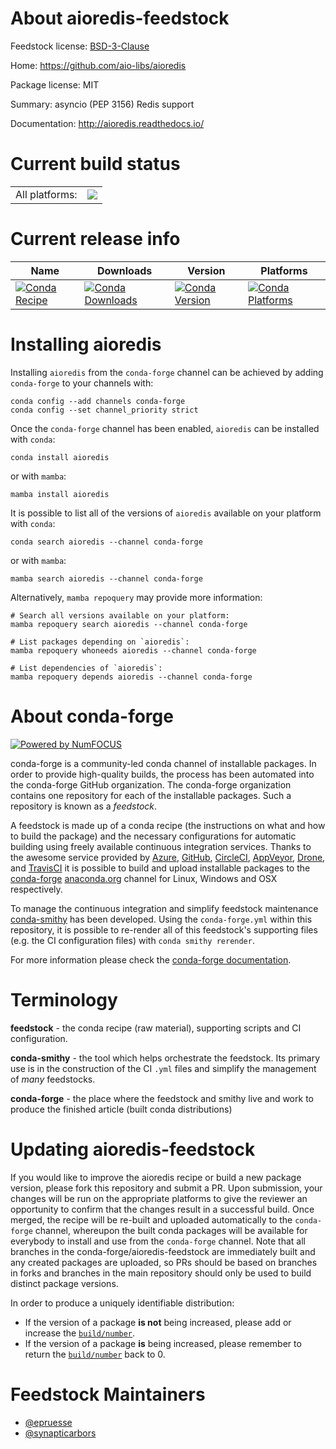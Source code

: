 About aioredis-feedstock
========================

Feedstock license: [BSD-3-Clause](https://github.com/conda-forge/aioredis-feedstock/blob/main/LICENSE.txt)

Home: https://github.com/aio-libs/aioredis

Package license: MIT

Summary: asyncio (PEP 3156) Redis support

Documentation: http://aioredis.readthedocs.io/

Current build status
====================


<table><tr><td>All platforms:</td>
    <td>
      <a href="https://dev.azure.com/conda-forge/feedstock-builds/_build/latest?definitionId=6942&branchName=main">
        <img src="https://dev.azure.com/conda-forge/feedstock-builds/_apis/build/status/aioredis-feedstock?branchName=main">
      </a>
    </td>
  </tr>
</table>

Current release info
====================

| Name | Downloads | Version | Platforms |
| --- | --- | --- | --- |
| [![Conda Recipe](https://img.shields.io/badge/recipe-aioredis-green.svg)](https://anaconda.org/conda-forge/aioredis) | [![Conda Downloads](https://img.shields.io/conda/dn/conda-forge/aioredis.svg)](https://anaconda.org/conda-forge/aioredis) | [![Conda Version](https://img.shields.io/conda/vn/conda-forge/aioredis.svg)](https://anaconda.org/conda-forge/aioredis) | [![Conda Platforms](https://img.shields.io/conda/pn/conda-forge/aioredis.svg)](https://anaconda.org/conda-forge/aioredis) |

Installing aioredis
===================

Installing `aioredis` from the `conda-forge` channel can be achieved by adding `conda-forge` to your channels with:

```
conda config --add channels conda-forge
conda config --set channel_priority strict
```

Once the `conda-forge` channel has been enabled, `aioredis` can be installed with `conda`:

```
conda install aioredis
```

or with `mamba`:

```
mamba install aioredis
```

It is possible to list all of the versions of `aioredis` available on your platform with `conda`:

```
conda search aioredis --channel conda-forge
```

or with `mamba`:

```
mamba search aioredis --channel conda-forge
```

Alternatively, `mamba repoquery` may provide more information:

```
# Search all versions available on your platform:
mamba repoquery search aioredis --channel conda-forge

# List packages depending on `aioredis`:
mamba repoquery whoneeds aioredis --channel conda-forge

# List dependencies of `aioredis`:
mamba repoquery depends aioredis --channel conda-forge
```


About conda-forge
=================

[![Powered by
NumFOCUS](https://img.shields.io/badge/powered%20by-NumFOCUS-orange.svg?style=flat&colorA=E1523D&colorB=007D8A)](https://numfocus.org)

conda-forge is a community-led conda channel of installable packages.
In order to provide high-quality builds, the process has been automated into the
conda-forge GitHub organization. The conda-forge organization contains one repository
for each of the installable packages. Such a repository is known as a *feedstock*.

A feedstock is made up of a conda recipe (the instructions on what and how to build
the package) and the necessary configurations for automatic building using freely
available continuous integration services. Thanks to the awesome service provided by
[Azure](https://azure.microsoft.com/en-us/services/devops/), [GitHub](https://github.com/),
[CircleCI](https://circleci.com/), [AppVeyor](https://www.appveyor.com/),
[Drone](https://cloud.drone.io/welcome), and [TravisCI](https://travis-ci.com/)
it is possible to build and upload installable packages to the
[conda-forge](https://anaconda.org/conda-forge) [anaconda.org](https://anaconda.org/)
channel for Linux, Windows and OSX respectively.

To manage the continuous integration and simplify feedstock maintenance
[conda-smithy](https://github.com/conda-forge/conda-smithy) has been developed.
Using the ``conda-forge.yml`` within this repository, it is possible to re-render all of
this feedstock's supporting files (e.g. the CI configuration files) with ``conda smithy rerender``.

For more information please check the [conda-forge documentation](https://conda-forge.org/docs/).

Terminology
===========

**feedstock** - the conda recipe (raw material), supporting scripts and CI configuration.

**conda-smithy** - the tool which helps orchestrate the feedstock.
                   Its primary use is in the construction of the CI ``.yml`` files
                   and simplify the management of *many* feedstocks.

**conda-forge** - the place where the feedstock and smithy live and work to
                  produce the finished article (built conda distributions)


Updating aioredis-feedstock
===========================

If you would like to improve the aioredis recipe or build a new
package version, please fork this repository and submit a PR. Upon submission,
your changes will be run on the appropriate platforms to give the reviewer an
opportunity to confirm that the changes result in a successful build. Once
merged, the recipe will be re-built and uploaded automatically to the
`conda-forge` channel, whereupon the built conda packages will be available for
everybody to install and use from the `conda-forge` channel.
Note that all branches in the conda-forge/aioredis-feedstock are
immediately built and any created packages are uploaded, so PRs should be based
on branches in forks and branches in the main repository should only be used to
build distinct package versions.

In order to produce a uniquely identifiable distribution:
 * If the version of a package **is not** being increased, please add or increase
   the [``build/number``](https://docs.conda.io/projects/conda-build/en/latest/resources/define-metadata.html#build-number-and-string).
 * If the version of a package **is** being increased, please remember to return
   the [``build/number``](https://docs.conda.io/projects/conda-build/en/latest/resources/define-metadata.html#build-number-and-string)
   back to 0.

Feedstock Maintainers
=====================

* [@epruesse](https://github.com/epruesse/)
* [@synapticarbors](https://github.com/synapticarbors/)

